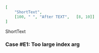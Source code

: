 ```json
[
    "ShortText",
    [100, " ", "After TEXT",   [8, 10]]
]
```

ShortText

### Case #E1: Too large index arg

